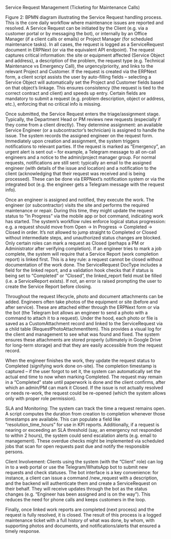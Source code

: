 Service Request Management (Ticketing for Maintenance Calls)

 Figure 2: BPMN diagram illustrating the Service Request handling process. This is the core daily workflow where maintenance issues are reported and resolved. A Service Request can be initiated by the Client (e.g. via a customer portal or by messaging the bot), or internally by an Office Manager (if a client calls or emails) or Project Manager (for scheduled maintenance tasks). In all cases, the request is logged as a ServiceRequest document in ERPNext (or via the equivalent API endpoint). The request captures critical information: the site or equipment affected (Service Object and address), a description of the problem, the request type (e.g. Technical Maintenance vs Emergency Call), the urgency/priority, and links to the relevant Project and Customer. If the request is created via the ERPNext form, a client script assists the user by auto-filling fields – selecting a Service Object will automatically set the Project and Customer fields based on that object’s linkage. This ensures consistency (the request is tied to the correct contract and client) and speeds up entry. Certain fields are mandatory to submit a request (e.g. problem description, object or address, etc.), enforcing that no critical info is missing.

Once submitted, the Service Request enters the triage/assignment stage. Typically, the Department Head or PM reviews new requests (especially if they come from a client directly). They determine assignment: an available Service Engineer (or a subcontractor’s technician) is assigned to handle the issue. The system records the assigned engineer on the request form. Immediately upon creation and assignment, the system triggers notifications to relevant parties. If the request is marked as “Emergency”, an urgent alert is sent out – for example, a Telegram message to all on-call engineers and a notice to the admin/project manager group. For normal requests, notifications are still sent: typically an email to the assigned engineer (with details of the issue and location) and a notification to the client (acknowledging that their request was received and is being processed). These can be done via ERPNext’s notification system or via the integrated bot (e.g. the engineer gets a Telegram message with the request info).

Once an engineer is assigned and notified, they execute the work. The engineer (or subcontractor) visits the site and performs the required maintenance or repair. During this time, they might update the request status to “In Progress” via the mobile app or bot command, indicating work has started. The system’s workflow rules enforce logical status progression: e.g. a request should move from Open → In Progress → Completed → Closed in order. It’s not allowed to jump straight to Completed or Closed without intermediate steps, and unauthorized status changes are blocked. Only certain roles can mark a request as Closed (perhaps a PM or Administrator after verifying completion). If an engineer tries to mark a job complete, the system will require that a Service Report (work completion report) is linked first. This is a key rule: a request cannot be closed without documentation of the work done. The ServiceRequest DocType includes a field for the linked report, and a validation hook checks that if status is being set to “Completed” or “Closed”, the linked_report field must be filled (i.e. a ServiceReport exists). If not, an error is raised prompting the user to create the Service Report before closing.

Throughout the request lifecycle, photo and document attachments can be added. Engineers often take photos of the equipment or site (before and after service). These are attached either through the ERPNext form or via the bot (the Telegram bot allows an engineer to send a photo with a command to attach it to a request). Under the hood, each photo or file is saved as a CustomAttachment record and linked to the ServiceRequest via a child table (RequestPhotoAttachmentItem). This provides a visual log for the client and management to see what was found and fixed. The system ensures these attachments are stored properly (ultimately in Google Drive for long-term storage) and that they are easily accessible from the request record.

When the engineer finishes the work, they update the request status to Completed (signifying work done on-site). The completion timestamp is captured – if the user forgot to set it, the system can automatically set the actual end time to now when marking Completed. The request may remain in a “Completed” state until paperwork is done and the client confirms, after which an admin/PM can mark it Closed. If the issue is not actually resolved or needs re-work, the request could be re-opened (which the system allows only with proper role permission).

SLA and Monitoring: The system can track the time a request remains open. A script computes the duration from creation to completion whenever those timestamps are available. This can populate a field like “resolution_time_hours” for use in KPI reports. Additionally, if a request is nearing or exceeding an SLA threshold (say, an emergency not responded to within 2 hours), the system could send escalation alerts (e.g. email to management). These overdue checks might be implemented via scheduled jobs that scan for open requests past due and notify the responsible persons.

Client Involvement: Clients using the system (with the “Client” role) can log in to a web portal or use the Telegram/WhatsApp bot to submit new requests and check statuses. The bot interface is a key convenience: for instance, a client can issue a command /new_request with a description, and the backend will authenticate them and create a ServiceRequest on their behalf. They will receive updates through the bot as the status changes (e.g. “Engineer has been assigned and is on the way”). This reduces the need for phone calls and keeps customers in the loop.

Finally, once linked work reports are completed (next process) and the request is fully resolved, it is closed. The result of this process is a logged maintenance ticket with a full history of what was done, by whom, with supporting photos and documents, and notifications/alerts that ensured a timely response.